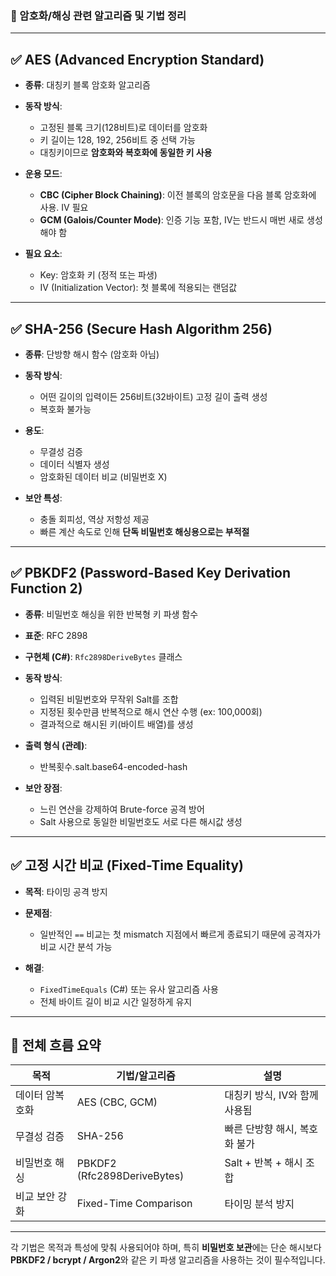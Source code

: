 ### 🔐 암호화/해싱 관련 알고리즘 및 기법 정리

---

## ✅ AES (Advanced Encryption Standard)

- **종류**: 대칭키 블록 암호화 알고리즘
- **동작 방식**:

  - 고정된 블록 크기(128비트)로 데이터를 암호화
  - 키 길이는 128, 192, 256비트 중 선택 가능
  - 대칭키이므로 **암호화와 복호화에 동일한 키 사용**

- **운용 모드**:

  - **CBC (Cipher Block Chaining)**: 이전 블록의 암호문을 다음 블록 암호화에 사용. IV 필요
  - **GCM (Galois/Counter Mode)**: 인증 기능 포함, IV는 반드시 매번 새로 생성해야 함

- **필요 요소**:

  - Key: 암호화 키 (정적 또는 파생)
  - IV (Initialization Vector): 첫 블록에 적용되는 랜덤값

---

## ✅ SHA-256 (Secure Hash Algorithm 256)

- **종류**: 단방향 해시 함수 (암호화 아님)
- **동작 방식**:

  - 어떤 길이의 입력이든 256비트(32바이트) 고정 길이 출력 생성
  - 복호화 불가능

- **용도**:

  - 무결성 검증
  - 데이터 식별자 생성
  - 암호화된 데이터 비교 (비밀번호 X)

- **보안 특성**:

  - 충돌 회피성, 역상 저항성 제공
  - 빠른 계산 속도로 인해 **단독 비밀번호 해싱용으로는 부적절**

---

## ✅ PBKDF2 (Password-Based Key Derivation Function 2)

- **종류**: 비밀번호 해싱을 위한 반복형 키 파생 함수
- **표준**: RFC 2898
- **구현체 (C#)**: `Rfc2898DeriveBytes` 클래스
- **동작 방식**:

  - 입력된 비밀번호와 무작위 Salt를 조합
  - 지정된 횟수만큼 반복적으로 해시 연산 수행 (ex: 100,000회)
  - 결과적으로 해시된 키(바이트 배열)를 생성

- **출력 형식 (관례)**:

  - 반복횟수.salt.base64-encoded-hash

- **보안 장점**:

  - 느린 연산을 강제하여 Brute-force 공격 방어
  - Salt 사용으로 동일한 비밀번호도 서로 다른 해시값 생성

---

## ✅ 고정 시간 비교 (Fixed-Time Equality)

- **목적**: 타이밍 공격 방지
- **문제점**:

  - 일반적인 `==` 비교는 첫 mismatch 지점에서 빠르게 종료되기 때문에 공격자가 비교 시간 분석 가능

- **해결**:

  - `FixedTimeEquals` (C#) 또는 유사 알고리즘 사용
  - 전체 바이트 길이 비교 시간 일정하게 유지

---

## 🔐 전체 흐름 요약

| 목적            | 기법/알고리즘               | 설명                          |
| --------------- | --------------------------- | ----------------------------- |
| 데이터 암복호화 | AES (CBC, GCM)              | 대칭키 방식, IV와 함께 사용됨 |
| 무결성 검증     | SHA-256                     | 빠른 단방향 해시, 복호화 불가 |
| 비밀번호 해싱   | PBKDF2 (Rfc2898DeriveBytes) | Salt + 반복 + 해시 조합       |
| 비교 보안 강화  | Fixed-Time Comparison       | 타이밍 분석 방지              |

---

각 기법은 목적과 특성에 맞춰 사용되어야 하며, 특히 **비밀번호 보관**에는 단순 해시보다 **PBKDF2 / bcrypt / Argon2**와 같은 키 파생 알고리즘을 사용하는 것이 필수적입니다.
